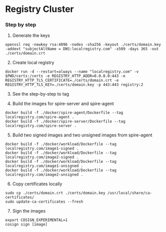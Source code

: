 # Registry Cluster

### Step by step

1. Generate the keys
```shell
openssl req -newkey rsa:4096 -nodes -sha256 -keyout ./certs/domain.key -addext "subjectAltName = DNS:localregistry.com" -x509 -days 365 -out ./certs/domain.crt
```
2. Create local registry
```shell
docker run -d --restart=always --name "localregistry.com" -v $PWD/certs:/certs -e REGISTRY_HTTP_ADDR=0.0.0.0:443 -e REGISTRY_HTTP_TLS_CERTIFICATE=./certs/domain.crt -e REGISTRY_HTTP_TLS_KEY=./certs/domain.key -p 443:443 registry:2
```
3. See the step-by-step to tag

4. Build the images for spire-server and spire-agent
```shell
docker build -f ./docker/spire-agent/Dockerfile --tag localregistry.com/spire-agent .
docker build -f ./docker/spire-server/Dockerfile --tag localregistry.com/spire-server .
```
5. Build two signed images and two unsigned images from spire-agent
```shell
docker build -f ./docker/workload/Dockerfile --tag localregistry.com/image1-signed .
docker build -f ./docker/workload/Dockerfile --tag localregistry.com/image2-signed .
docker build -f ./docker/workload/Dockerfile --tag localregistry.com/image1-unsigned .
docker build -f ./docker/workload/Dockerfile --tag localregistry.com/image2-unsigned .
```
6. Copy certificates locally
```shell
sudo cp ./certs/domain.crt ./certs/domain.key /usr/local/share/ca-certificates/
sudo update-ca-certificates --fresh
```
7. Sign the images
```shell
export COSIGN_EXPERIMENTAL=1
cosign sign [image]
```